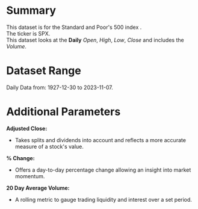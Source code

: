 # Summary

This dataset is for the Standard and Poor's 500 index .  
The ticker is SPX.  
This dataset looks at the **Daily** _Open_, _High_, _Low_, _Close_ and includes the _Volume_.  

# Dataset Range

Daily Data from: 1927-12-30 to 2023-11-07.

# Additional Parameters

**Adjusted Close:**

* Takes splits and dividends into account and reflects a more accurate measure of a stock's value.  
 
**% Change:**

* Offers a day-to-day percentage change allowing an insight into market momentum.  

**20 Day Average Volume:**

* A rolling metric to gauge trading liquidity and interest over a set period.
